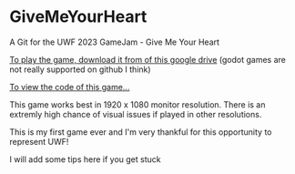 # GiveMeYourHeart
A Git for the UWF 2023 GameJam - Give Me Your Heart

[To play the game, download it from of this google drive](https://drive.google.com/file/d/1TRK1MbELkxUae02nvh36L3Zy1Ku5uH-e/view?usp=drive_link) (godot games are not really supported on github I think)

[To view the code of this game...](https://drive.google.com/file/d/11DxgImuJgP3F4wyzIhDD5_06R3GZAHAa/view?usp=sharing)

This game works best in 1920 x 1080 monitor resolution.
There is an extremly high chance of visual issues if played in other resolutions.

This is my first game ever and I'm very thankful for this opportunity to represent UWF!

I will add some tips here if you get stuck
